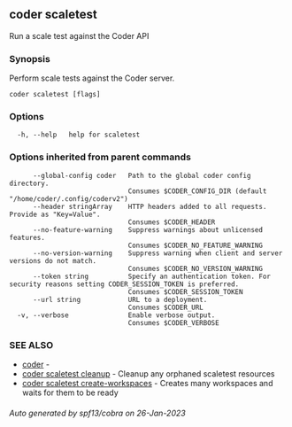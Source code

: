 ## coder scaletest

Run a scale test against the Coder API

### Synopsis

Perform scale tests against the Coder server.

```
coder scaletest [flags]
```

### Options

```
  -h, --help   help for scaletest
```

### Options inherited from parent commands

```
      --global-config coder   Path to the global coder config directory.
                              Consumes $CODER_CONFIG_DIR (default "/home/coder/.config/coderv2")
      --header stringArray    HTTP headers added to all requests. Provide as "Key=Value".
                              Consumes $CODER_HEADER
      --no-feature-warning    Suppress warnings about unlicensed features.
                              Consumes $CODER_NO_FEATURE_WARNING
      --no-version-warning    Suppress warning when client and server versions do not match.
                              Consumes $CODER_NO_VERSION_WARNING
      --token string          Specify an authentication token. For security reasons setting CODER_SESSION_TOKEN is preferred.
                              Consumes $CODER_SESSION_TOKEN
      --url string            URL to a deployment.
                              Consumes $CODER_URL
  -v, --verbose               Enable verbose output.
                              Consumes $CODER_VERBOSE
```

### SEE ALSO

* [coder](coder.md)	 - 
* [coder scaletest cleanup](coder_scaletest_cleanup.md)	 - Cleanup any orphaned scaletest resources
* [coder scaletest create-workspaces](coder_scaletest_create-workspaces.md)	 - Creates many workspaces and waits for them to be ready

###### Auto generated by spf13/cobra on 26-Jan-2023
